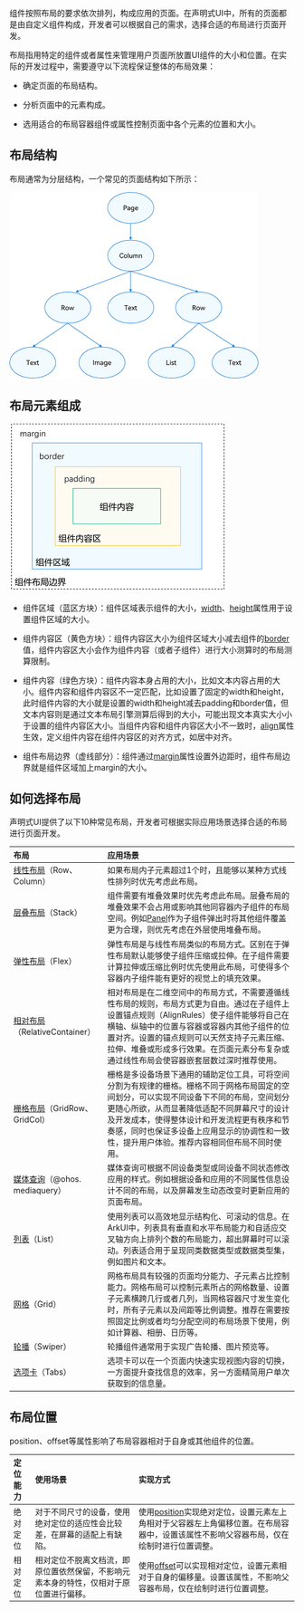 ```toc
```

组件按照布局的要求依次排列，构成应用的页面。在声明式UI中，所有的页面都是由自定义组件构成，开发者可以根据自己的需求，选择合适的布局进行页面开发。

布局指用特定的组件或者属性来管理用户页面所放置UI组件的大小和位置。在实际的开发过程中，需要遵守以下流程保证整体的布局效果：

- 确定页面的布局结构。
    
- 分析页面中的元素构成。
    
- 选用适合的布局容器组件或属性控制页面中各个元素的位置和大小。

## 布局结构

布局通常为分层结构，一个常见的页面结构如下所示：

![](前端/arkTS/ArkUI/1、UI开发/img/001.png)


## 布局元素组成

![](前端/arkTS/ArkUI/1、UI开发/img/002.png)

- 组件区域（蓝区方块）：组件区域表示组件的大小，[width](https://developer.huawei.com/consumer/cn/doc/harmonyos-references-V5/ts-universal-attributes-size-V5#width)、[height](https://developer.huawei.com/consumer/cn/doc/harmonyos-references-V5/ts-universal-attributes-size-V5#height)属性用于设置组件区域的大小。
    
- 组件内容区（黄色方块）：组件内容区大小为组件区域大小减去组件的[border](https://developer.huawei.com/consumer/cn/doc/harmonyos-references-V5/ts-universal-attributes-border-V5#border)值，组件内容区大小会作为组件内容（或者子组件）进行大小测算时的布局测算限制。
    
- 组件内容（绿色方块）：组件内容本身占用的大小，比如文本内容占用的大小。组件内容和组件内容区不一定匹配，比如设置了固定的width和height，此时组件内容的大小就是设置的width和height减去padding和border值，但文本内容则是通过文本布局引擎测算后得到的大小，可能出现文本真实大小小于设置的组件内容区大小。当组件内容和组件内容区大小不一致时，[align](https://developer.huawei.com/consumer/cn/doc/harmonyos-references-V5/ts-universal-attributes-location-V5#align)属性生效，定义组件内容在组件内容区的对齐方式，如居中对齐。
    
- 组件布局边界（虚线部分）：组件通过[margin](https://developer.huawei.com/consumer/cn/doc/harmonyos-references-V5/ts-universal-attributes-size-V5#margin)属性设置外边距时，组件布局边界就是组件区域加上margin的大小。


## 如何选择布局

声明式UI提供了以下10种常见布局，开发者可根据实际应用场景选择合适的布局进行页面开发。

| 布局                                   | 应用场景                                                                                                                                                                                      |
| :----------------------------------- | :---------------------------------------------------------------------------------------------------------------------------------------------------------------------------------------- |
| [线性布局](线性布局.md)（Row、Column）        | 如果布局内子元素超过1个时，且能够以某种方式线性排列时优先考虑此布局。                                                                                                                                                       |
| [层叠布局](层叠布局.md)（Stack）             | 组件需要有堆叠效果时优先考虑此布局。层叠布局的堆叠效果不会占用或影响其他同容器内子组件的布局空间。例如[Panel](https://developer.huawei.com/consumer/cn/doc/harmonyos-references-V5/ts-container-panel-V5)作为子组件弹出时将其他组件覆盖更为合理，则优先考虑在外层使用堆叠布局。 |
| [弹性布局](弹性布局.md)（Flex）              | 弹性布局是与线性布局类似的布局方式。区别在于弹性布局默认能够使子组件压缩或拉伸。在子组件需要计算拉伸或压缩比例时优先使用此布局，可使得多个容器内子组件能有更好的视觉上的填充效果。                                                                                                 |
| [相对布局](相对布局.md)（RelativeContainer） | 相对布局是在二维空间中的布局方式，不需要遵循线性布局的规则，布局方式更为自由。通过在子组件上设置锚点规则（AlignRules）使子组件能够将自己在横轴、纵轴中的位置与容器或容器内其他子组件的位置对齐。设置的锚点规则可以天然支持子元素压缩、拉伸、堆叠或形成多行效果。在页面元素分布复杂或通过线性布局会使容器嵌套层数过深时推荐使用。                     |
| [栅格布局](栅格布局.md)（GridRow、GridCol）   | 栅格是多设备场景下通用的辅助定位工具，可将空间分割为有规律的栅格。栅格不同于网格布局固定的空间划分，可以实现不同设备下不同的布局，空间划分更随心所欲，从而显著降低适配不同屏幕尺寸的设计及开发成本，使得整体设计和开发流程更有秩序和节奏感，同时也保证多设备上应用显示的协调性和一致性，提升用户体验。推荐内容相同但布局不同时使用。                        |
| [媒体查询](媒体查询.md)（@ohos. mediaquery） | 媒体查询可根据不同设备类型或同设备不同状态修改应用的样式。例如根据设备和应用的不同属性信息设计不同的布局，以及屏幕发生动态改变时更新应用的页面布局。                                                                                                                |
| [列表](创建列表.md)（List）                | 使用列表可以高效地显示结构化、可滚动的信息。在ArkUI中，列表具有垂直和水平布局能力和自适应交叉轴方向上排列个数的布局能力，超出屏幕时可以滚动。列表适合用于呈现同类数据类型或数据类型集，例如图片和文本。                                                                                    |
| [网格](网格布局.md)（Grid）                   | 网格布局具有较强的页面均分能力、子元素占比控制能力。网格布局可以控制元素所占的网格数量、设置子元素横跨几行或者几列，当网格容器尺寸发生变化时，所有子元素以及间距等比例调整。推荐在需要按照固定比例或者均匀分配空间的布局场景下使用，例如计算器、相册、日历等。                                                           |
| [轮播](轮播布局Swiper.md)（Swiper）           | 轮播组件通常用于实现广告轮播、图片预览等。                                                                                                                                                                     |
| [选项卡](选项卡.md)（Tabs）                   | 选项卡可以在一个页面内快速实现视图内容的切换，一方面提升查找信息的效率，另一方面精简用户单次获取到的信息量。                                                                                                                                    |



## 布局位置

position、offset等属性影响了布局容器相对于自身或其他组件的位置。

| 定位能力 | 使用场景                                        | 实现方式                                                                                                                                                                                         |
| :--- | :------------------------------------------ | :------------------------------------------------------------------------------------------------------------------------------------------------------------------------------------------- |
| 绝对定位 | 对于不同尺寸的设备，使用绝对定位的适应性会比较差，在屏幕的适配上有缺陷。        | 使用[position](https://developer.huawei.com/consumer/cn/doc/harmonyos-references-V5/ts-universal-attributes-location-V5#position)实现绝对定位，设置元素左上角相对于父容器左上角偏移位置。在布局容器中，设置该属性不影响父容器布局，仅在绘制时进行位置调整。 |
| 相对定位 | 相对定位不脱离文档流，即原位置依然保留，不影响元素本身的特性，仅相对于原位置进行偏移。 | 使用[offset](https://developer.huawei.com/consumer/cn/doc/harmonyos-references-V5/ts-universal-attributes-location-V5#offset)可以实现相对定位，设置元素相对于自身的偏移量。设置该属性，不影响父容器布局，仅在绘制时进行位置调整。                |


















